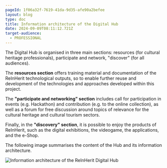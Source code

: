 ```yaml
---
pageId: 1f06a32f-7619-41da-9d35-afe90a2befee
layout: blog
type: doc
title: Information architecture of the Digital Hub
date: 2024-09-09T08:11:12.721Z
target-audience:
  - PROFESSIONAL
---
```

The Digital Hub is organised in three main sections: resources (for cultural heritage professionals), participate and network, "discover" (for all audiences).

The **resources section** offers training material and documentation of the ReInHerit technological outputs, so to enable further reuse and development of the technologies and approaches developed within this project.  

The **"participate and networking" section** includes call for participation in events (e.g. Hackathon) and contribution (e.g. to the online collection), as well as a forum for free discussion around topics of relevance for the cultural heritage and cultural tourism sectors.

Finally, in the **"discovery" section**, it is possible to enjoy the products of ReInHerit, such as the digital exhibitions, the videogame, the applications, and the e-Shop.

The following image summarises the content of the Hub and its information architecture.

![Information architecture of the ReInHerit Digital Hub](https://ucarecdn.com/aa2bc566-f9fc-4afc-b9e6-af45497c87fe/ "Information architecture of the ReInHerit Digital Hub")